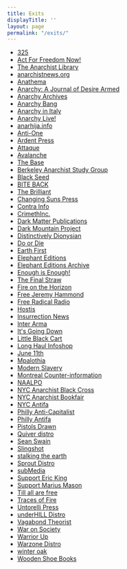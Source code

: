 ```yaml
---
title: Exits
displayTitle: ''
layout: page
permalink: "/exits/"
---
```


<small></small>

<ul class="exits">
<li><a href="http://325.nostate.net/">325</a></li>
<li><a href="http://actforfree.nostate.net/">Act For Freedom Now!</a></li>
<li><a href="https://theanarchistlibrary.org">The Anarchist Library</a></li>
<li><a href="https://anarchistnews.org">anarchistnews.org</a></li>
<li><a href="https://anathema.noblogs.org/">Anathema</a></li>
<li><a href="http://anarchymag.org/">Anarchy: A Journal of Desire Armed</a></li>
<li><a href="http://dwardmac.pitzer.edu/Anarchist_Archives">Anarchy Archives</a></li>
<li><a href="https://anarchybang.com">Anarchy Bang</a></li>
<li><a href="https://sites.google.com/site/anarchyinitaly/">Anarchy in Italy</a></li>
<li><a href="https://anarchylive.noblogs.org">Anarchy Live!</a></li>
<li><a href="https://anarhija.info">anarhija.info</a></li>
<li><a href="https://antione1.wordpress.com/">Anti-One</a></li>
<li><a href="http://ardentpress.com/">Ardent Press</a></li>
<li><a href="https://attaque.noblogs.org/">Attaque</a></li>
<li><a href="https://avalanche.noblogs.org/">Avalanche</a></li>
<li><a href="http://thebasebk.org/">The Base</a></li>
<li><a href="http://sfbay-anarchists.org/">Berkeley Anarchist Study Group</a></li>
<li><a href="http://blackseed.anarchyplanet.org/">Black Seed</a></li>
<li><a href="http://www.directaction.info/">BITE BACK</a></li>
<li><a href="http://thebrilliant.org">The Brilliant</a></li>
<li><a href="http://www.changingsunspress.com">Changing Suns Press</a></li>
<li><a href="http://en.contrainfo.espiv.net/">Contra Info</a></li>
<li><a href="https://crimethinc.com/">CrimethInc.</a></li>
<li><a href="https://darkmatter.noblogs.org/">Dark Matter Publications</a></li>
<li><a href="http://dark-mountain.net/">Dark Mountain Project</a></li>
<li><a href="https://distinctivelydionysian.noblogs.org/">Distinctively Dionysian</a></li>
<li><a href="http://www.eco-action.org/dod/">Do or Die</a></li>
<li><a href="http://earthfirstjournal.org/">Earth First</a></li>
<li><a href="http://www.elephanteditions.net/">Elephant Editions</a></li>
<li><a href="http://archive.elephanteditions.net/">Elephant Editions Archive</a></li>
<li><a href="https://enoughisenough14.org">Enough is Enough!</a></li>
<li><a href="https://thefinalstrawradio.noblogs.org/">The Final Straw</a></li>
<li><a href="https://fireonthehorizon.noblogs.org/">Fire on the Horizon</a></li>
<li><a href="https://freejeremy.net/">Free Jeremy Hammond</a></li>
<li><a href="http://www.freeradicalradio.net">Free Radical Radio</a></li>
<li><a href="http://incivility.org">Hostis</a></li>
<li><a href="https://insurrectionnewsworldwide.com/">Insurrection News</a></li>
<li><a href="https://interarma.info/?lang=en">Inter Arma</a></li>
<li><a href="https://itsgoingdown.org/">It's Going Down</a></li>
<li><a href="http://littleblackcart.com/">Little Black Cart</a></li>
<li><a href="http://thelonghaul.org ">Long Haul Infoshop</a></li>
<li><a href="https://june11.noblogs.org/">June 11th</a></li>
<li><a href="http://mpalothia.net/">Mpalothia</a></li>
<li><a href="http://modernslavery.calpress.org/">Modern Slavery</a></li>
<li><a href="https://mtlcounter-info.org">Montreal Counter-information</a></li>
<li><a href="https://animalliberationpressoffice.org/">NAALPO</a></li>
<li><a href="https://nycabc.wordpress.com/">NYC Anarchist Black Cross</a></li>
<li><a href="http://www.anarchistbookfair.net/">NYC Anarchist Bookfair</a></li>
<li><a href="https://nycantifa.wordpress.com ">NYC Antifa</a></li>
<li><a href="https://phlanticap.noblogs.org/">Philly Anti-Capitalist</a></li>
<li><a href="https://phillyantifa.org">Philly Antifa</a></li>
<li><a href="http://pistolsdrawn.org/">Pistols Drawn</a></li>
<li><a href="http://www.anti-politics.org/distro/">Quiver distro</a></li>
<li><a href="https://seanswain.noblogs.org/">Sean Swain</a></li>
<li><a href="http://slingshot.tao.ca/">Slingshot</a></li>
<li><a href="https://www.stalkingtheearth.net/">stalking the earth</a></li>
<li><a href="https://www.sproutdistro.com/">Sprout Distro</a></li>
<li><a href="https://submedia.tv/">subMedia</a></li>
<li><a href="https://supportericking.org/">Support Eric King</a></li>
<li><a href="https://supportmariusmason.org/">Support Marius Mason</a></li>
<li><a href="https://solidarity.international/">Till all are free</a></li>
<li><a href="http://tracesoffire.espivblogs.net/">Traces of Fire</a></li>
<li><a href="https://untorellipress.noblogs.org">Untorelli Press</a></li>
<li><a href="https://underhilldistro.tumblr.com">underHILL Distro</a></li>
<li><a href="https://sites.google.com/site/vagabondtheorist/">Vagabond Theorist</a></li>
<li><a href="https://waronsociety.noblogs.org/">War on Society</a></li>
<li><a href="https://warriorup.noblogs.org/">Warrior Up</a></li>
<li><a href="https://warzonedistro.noblogs.org/">Warzone Distro</a></li>
<li><a href="http://winteroak.org.uk/">winter oak</a></li>
<li><a href="http://woodenshoebooks.org/">Wooden Shoe Books</a></li>
</ul>
